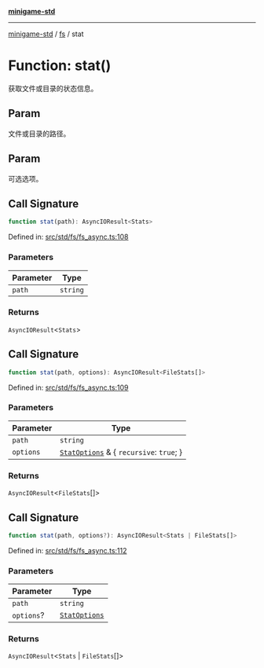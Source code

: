 [**minigame-std**](../../../README.md)

***

[minigame-std](../../../README.md) / [fs](../README.md) / stat

# Function: stat()

获取文件或目录的状态信息。

## Param

文件或目录的路径。

## Param

可选选项。

## Call Signature

```ts
function stat(path): AsyncIOResult<Stats>
```

Defined in: [src/std/fs/fs\_async.ts:108](https://github.com/JiangJie/minigame-std/blob/fdb22241c47c2e98329a4c62befde728957e03ee/src/std/fs/fs_async.ts#L108)

### Parameters

| Parameter | Type |
| ------ | ------ |
| `path` | `string` |

### Returns

`AsyncIOResult`\<`Stats`\>

## Call Signature

```ts
function stat(path, options): AsyncIOResult<FileStats[]>
```

Defined in: [src/std/fs/fs\_async.ts:109](https://github.com/JiangJie/minigame-std/blob/fdb22241c47c2e98329a4c62befde728957e03ee/src/std/fs/fs_async.ts#L109)

### Parameters

| Parameter | Type |
| ------ | ------ |
| `path` | `string` |
| `options` | [`StatOptions`](../interfaces/StatOptions.md) & \{ `recursive`: `true`; \} |

### Returns

`AsyncIOResult`\<`FileStats`[]\>

## Call Signature

```ts
function stat(path, options?): AsyncIOResult<Stats | FileStats[]>
```

Defined in: [src/std/fs/fs\_async.ts:112](https://github.com/JiangJie/minigame-std/blob/fdb22241c47c2e98329a4c62befde728957e03ee/src/std/fs/fs_async.ts#L112)

### Parameters

| Parameter | Type |
| ------ | ------ |
| `path` | `string` |
| `options`? | [`StatOptions`](../interfaces/StatOptions.md) |

### Returns

`AsyncIOResult`\<`Stats` \| `FileStats`[]\>

